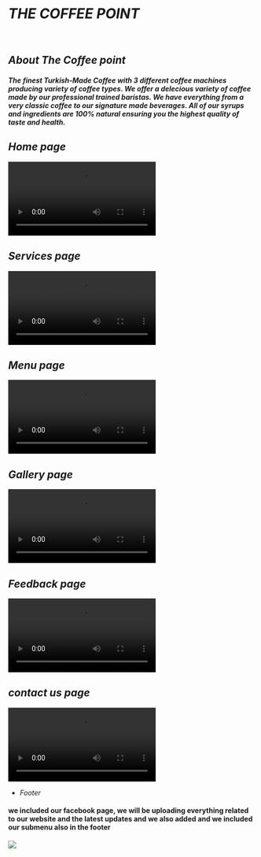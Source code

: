 # _THE COFFEE POINT_
 
</br>

 ## _About The Coffee point_
 
 #### _The finest Turkish-Made Coffee with 3 different coffee machines producing variety of coffee types. We offer a delecious variety of coffee made by our professional trained baristas. We have everything from a very classic coffee to our signature made beverages. All of our syrups and ingredients are 100% natural ensuring you the highest quality of taste and health._
 
 ## _Home page_
 
 ![](https://user-images.githubusercontent.com/84526848/119278264-3e555380-bc35-11eb-9bde-37fbffa64b81.mov)
 </br>
 
 ## _Services page_
 
 ![](https://user-images.githubusercontent.com/84526848/119502105-9fd30a80-bd7a-11eb-868b-e13b16602ed9.mov)
 </br>
 
 ## _Menu page_
 ![](https://user-images.githubusercontent.com/84526848/119405967-25ab7300-bcf3-11eb-849a-dfc1f822b685.mov)
</br> 

## _Gallery page_
![](https://user-images.githubusercontent.com/84526848/119405662-a9b12b00-bcf2-11eb-9337-c40b7d419a3b.mov)
</br>

## _Feedback page_
![](https://user-images.githubusercontent.com/84526848/119278410-27fbc780-bc36-11eb-950b-a6c37f2a9598.mov)
</br>

## _contact us page_
![](https://user-images.githubusercontent.com/84526848/119278424-4eb9fe00-bc36-11eb-8847-b6147ecef172.mov)
</br>

* _Footer_
#### we included our facebook page, we will be uploading everything related to our website and the latest updates and we also added and we included our submenu also in the footer
![](https://user-images.githubusercontent.com/84526848/119278453-76a96180-bc36-11eb-82bc-14de629c1a0a.png)
</br>

